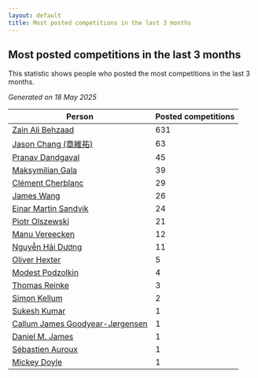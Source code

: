 ```yaml
---
layout: default
title: Most posted competitions in the last 3 months
---
```

## Most posted competitions in the last 3 months
This statistic shows people who posted the most competitions in the last 3 months.

*Generated on 18 May 2025*

| Person | Posted competitions |
| --- | --- |
| [Zain Ali Behzaad](https://www.worldcubeassociation.org/persons/2019BEHZ01) | 631 |
| [Jason Chang (章維祐)](https://www.worldcubeassociation.org/persons/2023CHAN15) | 63 |
| [Pranav Dandgaval](https://www.worldcubeassociation.org/persons/2017DAND01) | 45 |
| [Maksymilian Gala](https://www.worldcubeassociation.org/persons/2022GALA01) | 39 |
| [Clément Cherblanc](https://www.worldcubeassociation.org/persons/2014CHER05) | 29 |
| [James Wang](https://www.worldcubeassociation.org/persons/2015WANG87) | 26 |
| [Einar Martin Sandvik](https://www.worldcubeassociation.org/persons/2018SAND22) | 24 |
| [Piotr Olszewski](https://www.worldcubeassociation.org/persons/2013OLSZ02) | 21 |
| [Manu Vereecken](https://www.worldcubeassociation.org/persons/2010VERE01) | 12 |
| [Nguyễn Hải Dương](https://www.worldcubeassociation.org/persons/2018DUON07) | 11 |
| [Oliver Hexter](https://www.worldcubeassociation.org/persons/2022HEXT01) | 5 |
| [Modest Podzolkin](https://www.worldcubeassociation.org/persons/2017PODZ01) | 4 |
| [Thomas Reinke](https://www.worldcubeassociation.org/persons/2018REIN04) | 3 |
| [Simon Kellum](https://www.worldcubeassociation.org/persons/2016KELL12) | 2 |
| [Sukesh Kumar](https://www.worldcubeassociation.org/persons/2017KUMA30) | 1 |
| [Callum James Goodyear-Jørgensen](https://www.worldcubeassociation.org/persons/2012GOOD02) | 1 |
| [Daniel M. James](https://www.worldcubeassociation.org/persons/2012JAME04) | 1 |
| [Sébastien Auroux](https://www.worldcubeassociation.org/persons/2008AURO01) | 1 |
| [Mickey Doyle](https://www.worldcubeassociation.org/persons/2021DOYL02) | 1 |

